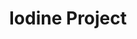 ---
title: Iodine Project
layout: item.html
item: 'Выход вентиляции'
subcategory: 'Вентиляция и дымоход'
caption: 'Вывод вентиляции из дома на улицу'
subcategory_link: '/dobornye-elementy'
item_info:
    price: 'от 1 000 ₽ за шт'
    time_production: '1 день'
    time_installment: 'от 2 часов'
content:
    - paragraph: 'Выходы вентиляции являются изделиями, крепящимся к концу вентиляционной трубы на крыше здания. Они предназначены для забора свежего воздуха.'
    - paragraph: 'Они подбираются в соответствии с материалом кровли и монтируются в вертикальном положении, с обязательным обеспечением герметичности.'
    - image: '/services/vyhod.jpg'
    - paragraph: 'Наше борудование позволяет изготовлять выходы вентиляции любых видов и конфигураций в кратчайшие сроки с учётом любых пожеланий и требований.'
---